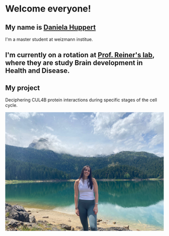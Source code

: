 # Welcome everyone!

My name is [Daniela Huppert](https://weizmann.elsevierpure.com/en/persons/daniela-huppert-revach/)
---
I'm a master student at weizmann institue.

I'm currently on a rotation at [Prof. Reiner's lab](https://www.weizmann.ac.il/molgen/Reiner/), where they are study Brain development in Health and Disease.
---
## My project
Deciphering CUL4B protein interactions during specific stages of the cell cycle.

![daniela huppert](https://github.com/Danielahuppert/danielahuppert.github.io/blob/main/my%20picture.jpg)

